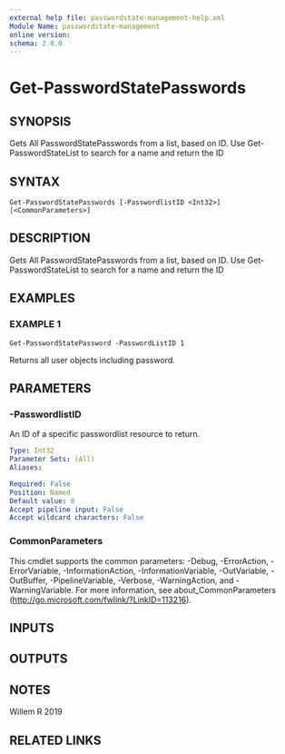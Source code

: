 ```yaml
---
external help file: passwordstate-management-help.xml
Module Name: passwordstate-management
online version:
schema: 2.0.0
---
```


# Get-PasswordStatePasswords

## SYNOPSIS
Gets All PasswordStatePasswords from a list, based on ID.
Use Get-PasswordStateList to search for a name and return the ID

## SYNTAX

```
Get-PasswordStatePasswords [-PasswordlistID <Int32>] [<CommonParameters>]
```

## DESCRIPTION
Gets All PasswordStatePasswords from a list, based on ID.
Use Get-PasswordStateList to search for a name and return the ID

## EXAMPLES

### EXAMPLE 1
```
Get-PasswordStatePassword -PasswordListID 1
```

Returns all user objects including password.

## PARAMETERS

### -PasswordlistID
An ID of a specific passwordlist resource to return.

```yaml
Type: Int32
Parameter Sets: (All)
Aliases:

Required: False
Position: Named
Default value: 0
Accept pipeline input: False
Accept wildcard characters: False
```

### CommonParameters
This cmdlet supports the common parameters: -Debug, -ErrorAction, -ErrorVariable, -InformationAction, -InformationVariable, -OutVariable, -OutBuffer, -PipelineVariable, -Verbose, -WarningAction, and -WarningVariable.
For more information, see about_CommonParameters (http://go.microsoft.com/fwlink/?LinkID=113216).

## INPUTS

## OUTPUTS

## NOTES
Willem R 2019

## RELATED LINKS
